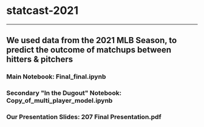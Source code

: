 # statcast-2021
---
## We used data from the 2021 MLB Season, to predict the outcome of matchups between hitters & pitchers

### Main Notebook: Final_final.ipynb

### Secondary "In the Dugout" Notebook: Copy_of_multi_player_model.ipynb

### Our Presentation Slides: 207 Final Presentation.pdf
